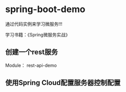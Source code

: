 # spring-boot-demo

通过代码实例来学习微服务!!!

学习书籍：《Spring微服务实战》

## 创建一个rest服务

Module： rest-api-demo

## 使用Spring Cloud配置服务器控制配置
